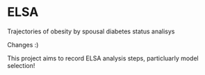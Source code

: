 # ELSA
Trajectories of obesity by spousal diabetes status analisys

Changes :)

This project aims to record ELSA analysis steps, particluarly model selection!
